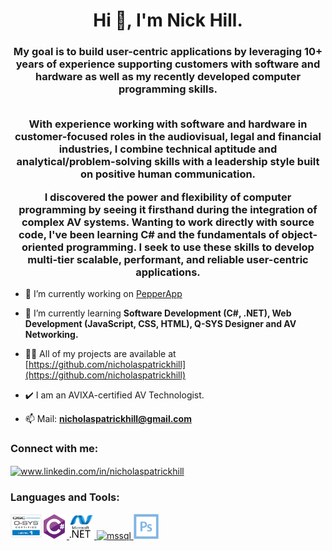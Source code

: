 <h1 align="center">Hi 👋, I'm Nick Hill.</h1>
<h3 align="center">My goal is to build user-centric applications by leveraging 10+ years of experience supporting customers with software and hardware as well as my recently developed computer programming skills.</br></br>

With experience working with software and hardware in customer-focused roles in the audiovisual, legal and financial industries, I combine technical aptitude and analytical/problem-solving skills with a leadership style built on positive human communication.</br>

I discovered the power and flexibility of computer programming by seeing it firsthand during the integration of complex AV systems. Wanting to work directly with source code, I've been learning C# and the fundamentals of object-oriented programming. I seek to use these skills to develop multi-tier scalable, performant, and reliable user-centric applications.</h3>

- 🔭 I’m currently working on [PepperApp](https://github.com/nicholaspatrickhill/PepperApp)

- 🌱 I’m currently learning **Software Development (C#, .NET), Web Development (JavaScript, CSS, HTML), Q-SYS Designer and AV Networking.**

- 👨‍💻 All of my projects are available at [https://github.com/nicholaspatrickhill](https://github.com/nicholaspatrickhill)

- ✔️ I am an AVIXA-certified AV Technologist.

- 📫 Mail: **nicholaspatrickhill@gmail.com**

<h3 align="left">Connect with me:</h3>
<p align="left">
<a href="https://linkedin.com/in/www.linkedin.com/in/nicholaspatrickhill" target="blank"><img align="center" src="https://raw.githubusercontent.com/rahuldkjain/github-profile-readme-generator/master/src/images/icons/Social/linked-in-alt.svg" alt="www.linkedin.com/in/nicholaspatrickhill" height="30" width="40" /></a>
</p>

<h3 align="left">Languages and Tools:</h3>
<p align="left"> 
<a href="https://www.w3schools.com/cs/" target="_blank" rel="noreferrer"> <img src="https://raw.githubusercontent.com/devicons/devicon/master/icons/csharp/csharp-original.svg" alt="csharp" width="40" height="40"/> </a> 
<a href="https://dotnet.microsoft.com/" target="_blank" rel="noreferrer"> <img src="https://raw.githubusercontent.com/devicons/devicon/master/icons/dot-net/dot-net-original-wordmark.svg" alt="dotnet" width="40" height="40"/> </a> 
<a href="https://www.microsoft.com/en-us/sql-server" target="_blank" rel="noreferrer"> <img src="https://www.svgrepo.com/show/303229/microsoft-sql-server-logo.svg" alt="mssql" width="40" height="40"/> </a> 
<a href="https://www.photoshop.com/en" target="_blank" rel="noreferrer"> <img src="https://raw.githubusercontent.com/devicons/devicon/master/icons/photoshop/photoshop-line.svg" alt="photoshop" width="40" height="40"/> </a> 
<img src="https://github.com/nicholaspatrickhill/nicholaspatrickhill/blob/master/Images/Q-SYS%20Training-badges_Level1-large.png" title="Qsys Level One" img align="left" width="50" /> </p>
